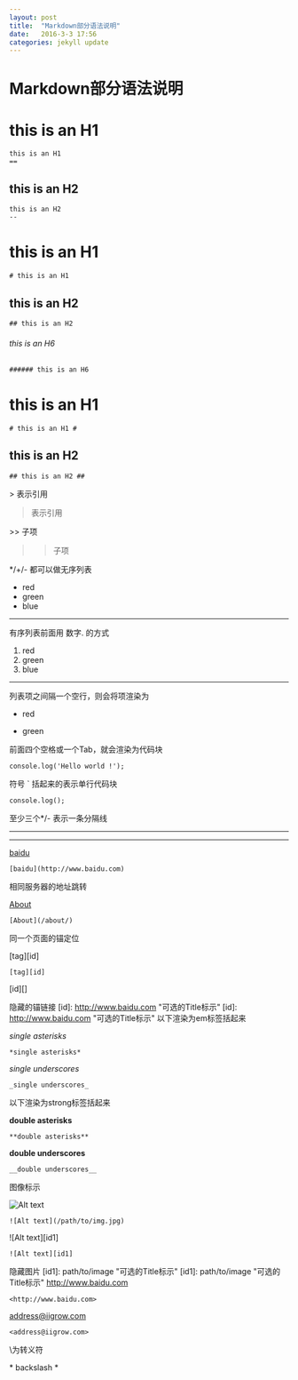 ```yaml
---
layout: post
title:  "Markdown部分语法说明"
date:   2016-3-3 17:56
categories: jekyll update
---
```

# Markdown部分语法说明

this is an H1
== 
    this is an H1
    == 
this is an H2
--
    this is an H2
    --
# this is an H1
    # this is an H1
   
## this is an H2
    ## this is an H2
    
###### this is an H6
    ###### this is an H6
# this is an H1 #
    # this is an H1 #
## this is an H2 ##
    ## this is an H2 ##
\> 表示引用
> 表示引用

\>> 子项
>> 子项

*/+/- 都可以做无序列表

* red
* green
* blue
--- 
有序列表前面用 数字. 的方式
1. red
2. green
3. blue
---
列表项之间隔一个空行，则会将项渲染为<p>
* red

* green

前面四个空格或一个Tab，就会渲染为代码块

    console.log('Hello world !');
    
符号 ` 括起来的表示单行代码块

`console.log();`

至少三个*/- 表示一条分隔线
***

---

[baidu](http://www.baidu.com)

    [baidu](http://www.baidu.com)

相同服务器的地址跳转

[About](/about/)

    [About](/about/)
同一个页面的锚定位

[tag][id]

    [tag][id]


[id][]

隐藏的锚链接
[id]: http://www.baidu.com "可选的Title标示"
    [id]: http://www.baidu.com "可选的Title标示"
以下渲染为em标签括起来

*single asterisks*

    *single asterisks*
_single underscores_

    _single underscores_
以下渲染为strong标签括起来

**double asterisks**

    **double asterisks**
__double underscores__

    __double underscores__

图像标示

![Alt text](/path/to/img.jpg)

    ![Alt text](/path/to/img.jpg)
![Alt text][id1]

    ![Alt text][id1]
隐藏图片
[id1]: path/to/image "可选的Title标示"
    [id1]: path/to/image "可选的Title标示"
<http://www.baidu.com>

    <http://www.baidu.com>
<address@iigrow.com>

    <address@iigrow.com>

\为转义符

\* backslash \*